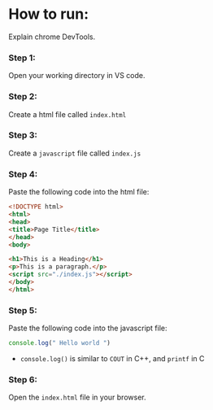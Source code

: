 # How to run:

Explain chrome DevTools.

### Step 1:
Open your working directory in VS code.

### Step 2:
Create a html file called `index.html`

### Step 3:
Create a `javascript` file called `index.js`

### Step 4:
Paste the following code into the html file:

```html
<!DOCTYPE html>
<html>
<head>
<title>Page Title</title>
</head>
<body>

<h1>This is a Heading</h1>
<p>This is a paragraph.</p>
<script src="./index.js"></script>
</body>
</html>
```

### Step 5:
Paste the following code into the javascript file:

```js
console.log(" Hello world ")
```

- `console.log()` is similar to `COUT` in C++, and `printf` in C

### Step 6:
Open the `index.html` file in your browser.

